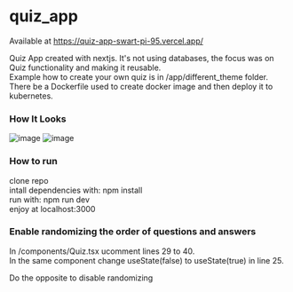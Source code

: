 # quiz_app
Available at https://quiz-app-swart-pi-95.vercel.app/

Quiz App created with nextjs. It's not using databases, the focus was on Quiz functionality and making it reusable.  
Example how to create your own quiz is in /app/different_theme folder.  
There be a Dockerfile used to create docker image and then deploy it to kubernetes.


### How It Looks
![image](https://github.com/simonasbuj/quiz_app/assets/22977894/6dd60be0-f463-48c7-ba53-49eb29313cc7)
![image](https://github.com/simonasbuj/quiz_app/assets/22977894/85811f08-6f42-4a35-b811-26aa875d9cd8)

### How to run
clone repo  
intall dependencies with: npm install  
run with: npm run dev  
enjoy at localhost:3000  

### Enable randomizing the order of questions and answers
In /components/Quiz.tsx ucomment lines 29 to 40.  
In the same component change useState(false) to useState(true) in line 25.

Do the opposite to disable randomizing
